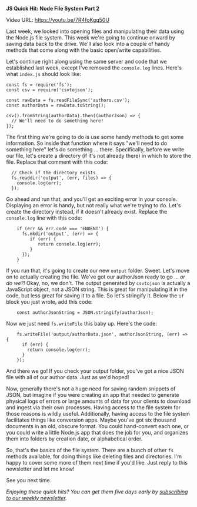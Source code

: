 **JS Quick Hit: Node File System Part 2**

Video URL: https://youtu.be/7R4foKgq50U

Last week, we looked into opening files and manipulating their data using the Node.js file system. This week we're going to continue onward by saving data back to the drive. We'll also look into a couple of handy methods that come along with the basic open/write capabilities.

Let's continue right along using the same server and code that we established last week, except I've removed the `console.log` lines. Here's what `index.js` should look like:

```
const fs = require('fs');
const csv = require('csvtojson');

const rawData = fs.readFileSync('authors.csv');
const authorData = rawData.toString();

csv().fromString(authorData).then((authorJson) => {
  // We'll need to do something here!
});
```

The first thing we're going to do is use some handy methods to get some information. So inside that function where it says "we'll need to do something here" let's do something &hellip; there. Specifically, before we write our file, let's create a directory (if it's not already there) in which to store the file. Replace that comment with this code:

```
  // Check if the directory exists
  fs.readdir('output', (err, files) => {
    console.log(err);
  });
```

Go ahead and run that, and you'll get an exciting error in your console. Displaying an error is handy, but not really what we're trying to do. Let's create the directory instead, if it doesn't already exist. Replace the `console.log` line with this code:

```
    if (err && err.code === 'ENOENT') {
      fs.mkdir('output', (err) => {
         if (err) {
            return console.log(err);
         }
      });
    }
```

If you run that, it's going to create our new `output` folder. Sweet. Let's move on to actually creating the file. We've got our authorJson ready to go &hellip; *or do we?!* Okay, no, we don't. The output generated by `csvtojson` is actually a JavaScript object, not a JSON string. This is great for manipulating it in the code, but less great for saving it to a file. So let's stringify it. Below the `if` block you just wrote, add this code:

```
    const authorJsonString = JSON.stringify(authorJson);
```

Now we just need `fs.writeFile` this baby up. Here's the code:

```
    fs.writeFile('output/authorData.json', authorJsonString, (err) => {
      if (err) {
        return console.log(err);
      }
    });
```

And there we go! If you check your output folder, you've got a nice JSON file with all of our author data. Just as we'd hoped!

Now, generally there's not a huge need for saving random snippets of JSON, but imagine if you were creating an app that needed to generate physical logs of errors or large amounts of data for your clients to download and ingest via their own processes. Having access to the file system for those reasons is wildly useful. Additionally, having access to the file system facilitates things like conversion apps. Maybe you've got six thousand documents in an old, obscure format. You could hand-convert each one, or you could write a little Node.js app that does the job for you, and organizes them into folders by creation date, or alphabetical order.

So, that's the basics of the file system. There are a bunch of other `fs` methods available, for doing things like deleting files and directories. I'm happy to cover some more of them next time if you'd like. Just reply to this newsletter and let me know!

See you next time.

*Enjoying these quick hits? You can get them five days early by [subscribing to our weekly newsletter](https://closebrace.com/newsletter/subscribe).*